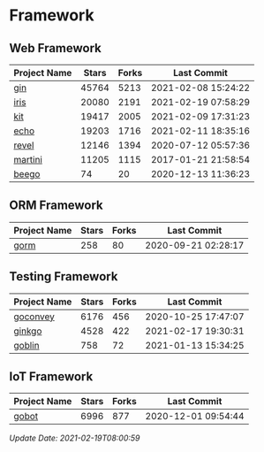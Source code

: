 # Framework

## Web Framework
| Project Name | Stars | Forks | Last Commit |
| ------------ | ----- | ----- | ----------- |
| [gin](https://github.com/gin-gonic/gin) | 45764 | 5213 | 2021-02-08 15:24:22 |
| [iris](https://github.com/kataras/iris) | 20080 | 2191 | 2021-02-19 07:58:29 |
| [kit](https://github.com/go-kit/kit) | 19417 | 2005 | 2021-02-09 17:31:23 |
| [echo](https://github.com/labstack/echo) | 19203 | 1716 | 2021-02-11 18:35:16 |
| [revel](https://github.com/revel/revel) | 12146 | 1394 | 2020-07-12 05:57:36 |
| [martini](https://github.com/go-martini/martini) | 11205 | 1115 | 2017-01-21 21:58:54 |
| [beego](https://github.com/astaxie/beego) | 74 | 20 | 2020-12-13 11:36:23 |

## ORM Framework
| Project Name | Stars | Forks | Last Commit |
| ------------ | ----- | ----- | ----------- |
| [gorm](https://github.com/jinzhu/gorm) | 258 | 80 | 2020-09-21 02:28:17 |

## Testing Framework
| Project Name | Stars | Forks | Last Commit |
| ------------ | ----- | ----- | ----------- |
| [goconvey](https://github.com/smartystreets/goconvey) | 6176 | 456 | 2020-10-25 17:47:07 |
| [ginkgo](https://github.com/onsi/ginkgo) | 4528 | 422 | 2021-02-17 19:30:31 |
| [goblin](https://github.com/franela/goblin) | 758 | 72 | 2021-01-13 15:34:25 |

## IoT Framework
| Project Name | Stars | Forks | Last Commit |
| ------------ | ----- | ----- | ----------- |
| [gobot](https://github.com/hybridgroup/gobot) | 6996 | 877 | 2020-12-01 09:54:44 |

*Update Date: 2021-02-19T08:00:59*
